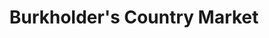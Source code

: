 ---
title: "Burkholder's Country Market"
url: /spring-mills/burkholders-country-market/
shop: supermarket
---